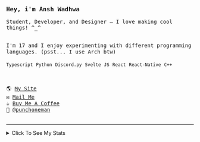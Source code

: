 <samp href="https://anshwadhwa.vercel.app">
    <h3>Hey, i'm Ansh Wadhwa</h3>
    <p>Student, Developer, and Designer — I love making cool things! ^_^</p>
    <br />
    I'm 17 and I enjoy experimenting with different programming languages. (psst... I use Arch btw)
    <br />
    <br />
    <code>Typescript</code> <code>Python</code> <code>Discord.py</code> <code>Svelte</code> <code>JS</code> <code>React</code> <code>React-Native</code> <code>C++</code>
    <br />
    <br />
    <h2></h2>
    🌎 <a href="https://punchoneman.xyz" target="_blank">My Site</a>
    <br/>
    ✉️ <a href="mailto:work.awadhwa@gmail.com" target="_blank">Mail Me</a>
    <br/>
    ☕️ <a href="https://buymeacoffee/anshwadhwa8" target="_blank">Buy Me A Coffee</a>
    <br/>
    👤 <a href="https://discord.com/users/600278222428438559" target="_blank">@punchoneman</a>
</samp>


<br />
<br />
<hr />
<details>
<summary> Click To See My Stats </summary>
<br />
<br />

<!--START_SECTION:waka-->
![Code Time](http://img.shields.io/badge/Code%20Time-492%20hrs%209%20mins-blue)

![Profile Views](http://img.shields.io/badge/Profile%20Views-2-blue)

![Lines of code](https://img.shields.io/badge/From%20Hello%20World%20I%27ve%20Written-525.6%20thousand%20lines%20of%20code-blue)

**🐱 My GitHub Data** 

> 📦 214.0 kB Used in GitHub's Storage 
 > 
> 🚫 Not Opted to Hire
 > 
> 📜 49 Public Repositories 
 > 
> 🔑 8 Private Repositories 
 > 
**I'm an Early 🐤** 

```text
🌞 Morning                157 commits         ████░░░░░░░░░░░░░░░░░░░░░   17.56 % 
🌆 Daytime                354 commits         ██████████░░░░░░░░░░░░░░░   39.60 % 
🌃 Evening                343 commits         ██████████░░░░░░░░░░░░░░░   38.37 % 
🌙 Night                  40 commits          █░░░░░░░░░░░░░░░░░░░░░░░░   04.47 % 
```
📅 **I'm Most Productive on Saturday** 

```text
Monday                   110 commits         ███░░░░░░░░░░░░░░░░░░░░░░   12.30 % 
Tuesday                  121 commits         ███░░░░░░░░░░░░░░░░░░░░░░   13.53 % 
Wednesday                136 commits         ████░░░░░░░░░░░░░░░░░░░░░   15.21 % 
Thursday                 104 commits         ███░░░░░░░░░░░░░░░░░░░░░░   11.63 % 
Friday                   155 commits         ████░░░░░░░░░░░░░░░░░░░░░   17.34 % 
Saturday                 173 commits         █████░░░░░░░░░░░░░░░░░░░░   19.35 % 
Sunday                   95 commits          ███░░░░░░░░░░░░░░░░░░░░░░   10.63 % 
```


📊 **This Week I Spent My Time On** 

```text
🕑︎ Time Zone: Asia/Kolkata

💬 Programming Languages: 
CSS                      9 mins              ██████████████░░░░░░░░░░░   55.28 % 
JSON                     7 mins              ███████████░░░░░░░░░░░░░░   43.42 % 
TypeScript               0 secs              ░░░░░░░░░░░░░░░░░░░░░░░░░   00.70 % 
shell script             0 secs              ░░░░░░░░░░░░░░░░░░░░░░░░░   00.60 % 

🔥 Editors: 
Zed                      16 mins             █████████████████████████   100.00 % 

🐱‍💻 Projects: 
config                   9 mins              ██████████████░░░░░░░░░░░   55.88 % 
lmp                      7 mins              ███████████░░░░░░░░░░░░░░   44.12 % 

💻 Operating System: 
Linux                    16 mins             █████████████████████████   100.00 % 
```

**I Mostly Code in Python** 

```text
Python                   10 repos            ██████░░░░░░░░░░░░░░░░░░░   22.73 % 
JavaScript               7 repos             ████░░░░░░░░░░░░░░░░░░░░░   15.91 % 
CSS                      5 repos             ███░░░░░░░░░░░░░░░░░░░░░░   11.36 % 
Svelte                   5 repos             ███░░░░░░░░░░░░░░░░░░░░░░   11.36 % 
TypeScript               4 repos             ██░░░░░░░░░░░░░░░░░░░░░░░   09.09 % 
```



**Timeline**

![Lines of Code chart](https://raw.githubusercontent.com/simplystudios/simplystudios/main/assets/bar_graph.png)


 Last Updated on 21/06/2025 18:47:29 UTC
<!--END_SECTION:waka-->
</details>
